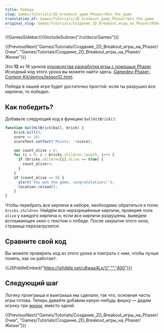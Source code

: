 ```yaml
---
title: Победа
slug: Games/Tutorials/2D_breakout_game_Phaser/Win_the_game
translation_of: Games/Tutorials/2D_breakout_game_Phaser/Win_the_game
original_slug: Games/Tutorials/Создание_2D_Breakout_игры_на_Phaser/Победа
---
```


{{GamesSidebar}}{{IncludeSubnav("/ru/docs/Games")}}

{{PreviousNext("Games/Tutorials/Создание_2D_Breakout_игры_на_Phaser/Очки", "Games/Tutorials/Создание_2D_Breakout_игры_на_Phaser/Жизни")}}

Это **12** из 16 уроков [руководства разработки игры с помощью Phaser](/ru/docs/Games/Tutorials/%D0%A1%D0%BE%D0%B7%D0%B4%D0%B0%D0%BD%D0%B8%D0%B5_2D_Breakout_%D0%B8%D0%B3%D1%80%D1%8B_%D0%BD%D0%B0_Phaser). Исходный код этого урока вы можете найти здесь: [Gamedev-Phaser-Content-Kit/demos/lesson12.html](https://github.com/end3r/Gamedev-Phaser-Content-Kit/blob/gh-pages/demos/lesson12.html).

Победа в нашей игре будет достаточно простой: если ты разрушил все кирпичи, то победил.

## Как победить?

Добавьте следующий код в функцию `ballHitBrick()`:

```js
function ballHitBrick(ball, brick) {
    brick.kill();
    score += 10;
    scoreText.setText('Points: '+score);

    var count_alive = 0;
    for (i = 0; i < bricks.children.length; i++) {
      if (bricks.children[i].alive == true) {
        count_alive++;
      }
    }
    if (count_alive == 0) {
      alert('You won the game, congratulations!');
      location.reload();
    }
}
```

Чтобы перебрать все кирпичи в наборе, необходимо обратиться к полю `bricks.children`. Найдём все неразрешённые кирпичи, проверяя поле `alive` у каждого кирпича и, если все кирпичи разрушены, выведем всплывающее окно с текстом о победе. После закрытия этого окна, страница перезагрузится.

## Сравните свой код

Вы можете проверить код из этого урока и поиграть с ним, чтобы лучше понять, как он работает:

{{JSFiddleEmbed("https://jsfiddle.net/u8waa4Lx/1/","","400")}}

## Следующий шаг

Логику проигрыша и выигрыша мы сделали, так что, основная часть игры готова. Теперь давайте добавим какую-нибудь фишку — дадим игроку три [жизни](Games/Tutorials/Создание_2D_Breakout_игры_на_Phaser/Жизни), вместо одной.

{{PreviousNext("Games/Tutorials/Создание_2D_Breakout_игры_на_Phaser/Очки", "Games/Tutorials/Создание_2D_Breakout_игры_на_Phaser/Жизни")}}

